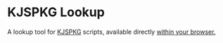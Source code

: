 # KJSPKG Lookup

A lookup tool for [KJSPKG](https://github.com/Modern-Modpacks/KJSPKG) scripts, available directly [within your browser.](https://kjspkglookup.modernmodpacks.site)
